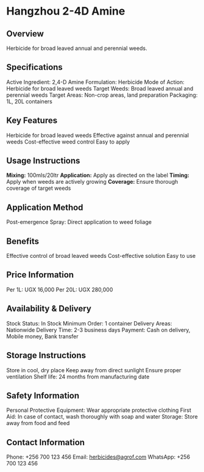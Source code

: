 # Hangzhou 2-4D Amine

## Overview
Herbicide for broad leaved annual and perennial weeds.

## Specifications
Active Ingredient: 2,4-D Amine
Formulation: Herbicide
Mode of Action: Herbicide for broad leaved weeds
Target Weeds: Broad leaved annual and perennial weeds
Target Areas: Non-crop areas, land preparation
Packaging: 1L, 20L containers

## Key Features
Herbicide for broad leaved weeds
Effective against annual and perennial weeds
Cost-effective weed control
Easy to apply

## Usage Instructions
**Mixing:** 100mls/20ltr
**Application:** Apply as directed on the label
**Timing:** Apply when weeds are actively growing
**Coverage:** Ensure thorough coverage of target weeds

## Application Method
Post-emergence Spray: Direct application to weed foliage

## Benefits
Effective control of broad leaved weeds
Cost-effective solution
Easy to use

## Price Information
Per 1L: UGX 16,000
Per 20L: UGX 280,000

## Availability & Delivery
Stock Status: In Stock
Minimum Order: 1 container
Delivery Areas: Nationwide
Delivery Time: 2-3 business days
Payment: Cash on delivery, Mobile money, Bank transfer

## Storage Instructions
Store in cool, dry place
Keep away from direct sunlight
Ensure proper ventilation
Shelf life: 24 months from manufacturing date

## Safety Information
Personal Protective Equipment: Wear appropriate protective clothing
First Aid: In case of contact, wash thoroughly with soap and water
Storage: Store away from food and feed

## Contact Information
Phone: +256 700 123 456
Email: herbicides@agrof.com
WhatsApp: +256 700 123 456

